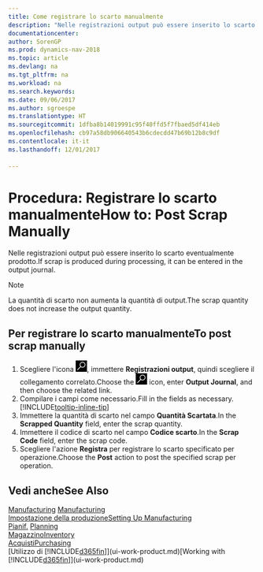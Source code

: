 ```yaml
---
title: Come registrare lo scarto manualmente
description: "Nelle registrazioni output può essere inserito lo scarto eventualmente prodotto. Si noti che la quantità di scarto non va ad aumentare la quantità di output."
documentationcenter: 
author: SorenGP
ms.prod: dynamics-nav-2018
ms.topic: article
ms.devlang: na
ms.tgt_pltfrm: na
ms.workload: na
ms.search.keywords: 
ms.date: 09/06/2017
ms.author: sgroespe
ms.translationtype: HT
ms.sourcegitcommit: 1dfba8b14019991c95f40ffd5f7fbaed5df414eb
ms.openlocfilehash: cb97a58db906640543b6cdecdd47b69b12b8c9df
ms.contentlocale: it-it
ms.lasthandoff: 12/01/2017

---
```

# <a name="how-to-post-scrap-manually"></a><span data-ttu-id="05a21-104">Procedura: Registrare lo scarto manualmente</span><span class="sxs-lookup"><span data-stu-id="05a21-104">How to: Post Scrap Manually</span></span>
<span data-ttu-id="05a21-105">Nelle registrazioni output può essere inserito lo scarto eventualmente prodotto.</span><span class="sxs-lookup"><span data-stu-id="05a21-105">If scrap is produced during processing, it can be entered in the output journal.</span></span> 

> [!NOTE]
> <span data-ttu-id="05a21-106">La quantità di scarto non aumenta la quantità di output.</span><span class="sxs-lookup"><span data-stu-id="05a21-106">The scrap quantity does not increase the output quantity.</span></span>  

## <a name="to-post-scrap-manually"></a><span data-ttu-id="05a21-107">Per registrare lo scarto manualmente</span><span class="sxs-lookup"><span data-stu-id="05a21-107">To post scrap manually</span></span>  
1. <span data-ttu-id="05a21-108">Scegliere l'icona ![Cerca pagina o report](media/ui-search/search_small.png "icona Cerca pagina o report"), immettere **Registrazioni output**, quindi scegliere il collegamento correlato.</span><span class="sxs-lookup"><span data-stu-id="05a21-108">Choose the ![Search for Page or Report](media/ui-search/search_small.png "Search for Page or Report icon") icon, enter **Output Journal**, and then choose the related link.</span></span>  
2. <span data-ttu-id="05a21-109">Compilare i campi come necessario.</span><span class="sxs-lookup"><span data-stu-id="05a21-109">Fill in the fields as necessary.</span></span> [!INCLUDE[tooltip-inline-tip](includes/tooltip-inline-tip_md.md)]  
3. <span data-ttu-id="05a21-110">Immettere la quantità di scarto nel campo **Quantità Scartata**.</span><span class="sxs-lookup"><span data-stu-id="05a21-110">In the **Scrapped Quantity** field, enter the scrap quantity.</span></span>  
4. <span data-ttu-id="05a21-111">Immettere il codice di scarto nel campo **Codice scarto**.</span><span class="sxs-lookup"><span data-stu-id="05a21-111">In the **Scrap Code** field, enter the scrap code.</span></span>  
5. <span data-ttu-id="05a21-112">Scegliere l'azione **Registra** per registrare lo scarto specificato per operazione.</span><span class="sxs-lookup"><span data-stu-id="05a21-112">Choose the **Post** action to post the specified scrap per operation.</span></span>  

## <a name="see-also"></a><span data-ttu-id="05a21-113">Vedi anche</span><span class="sxs-lookup"><span data-stu-id="05a21-113">See Also</span></span>  
<span data-ttu-id="05a21-114">[Manufacturing](production-manage-manufacturing.md)  </span><span class="sxs-lookup"><span data-stu-id="05a21-114">[Manufacturing](production-manage-manufacturing.md)  </span></span>  
[<span data-ttu-id="05a21-115">Impostazione della produzione</span><span class="sxs-lookup"><span data-stu-id="05a21-115">Setting Up Manufacturing</span></span>](production-configure-production-processes.md)  
<span data-ttu-id="05a21-116">[Pianif.](production-planning.md)    </span><span class="sxs-lookup"><span data-stu-id="05a21-116">[Planning](production-planning.md)    </span></span>  
[<span data-ttu-id="05a21-117">Magazzino</span><span class="sxs-lookup"><span data-stu-id="05a21-117">Inventory</span></span>](inventory-manage-inventory.md)  
[<span data-ttu-id="05a21-118">Acquisti</span><span class="sxs-lookup"><span data-stu-id="05a21-118">Purchasing</span></span>](purchasing-manage-purchasing.md)  
<span data-ttu-id="05a21-119">[Utilizzo di [!INCLUDE[d365fin](includes/d365fin_md.md)]](ui-work-product.md)</span><span class="sxs-lookup"><span data-stu-id="05a21-119">[Working with [!INCLUDE[d365fin](includes/d365fin_md.md)]](ui-work-product.md)</span></span>

